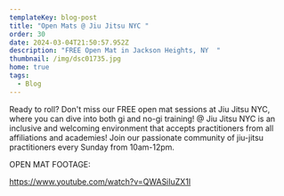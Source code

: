 ```yaml
---
templateKey: blog-post
title: "Open Mats @ Jiu Jitsu NYC "
order: 30
date: 2024-03-04T21:50:57.952Z
description: "FREE Open Mat in Jackson Heights, NY  "
thumbnail: /img/dsc01735.jpg
home: true
tags:
  - Blog
---
```

Ready to roll? Don't miss our FREE open mat sessions at Jiu Jitsu NYC, where you can dive into both gi and no-gi training! @ Jiu Jitsu NYC is an inclusive and welcoming environment that accepts practitioners from all affiliations and academies! Join our passionate community of jiu-jitsu practitioners every Sunday from 10am-12pm. 

O﻿PEN MAT FOOTAGE:

<https://www.youtube.com/watch?v=QWASiIuZX1I>